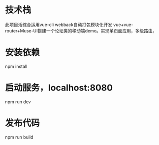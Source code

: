 # 技术栈
此项目活综合运用vue-cli webback自动打包模块化开发
vue+vue-router+Muse-UI搭建一个论坛类的移动端demo。实现单页面应用，多级路由。

# 安装依赖
npm install
# 启动服务，localhost:8080
npm run dev
# 发布代码
npm run build
